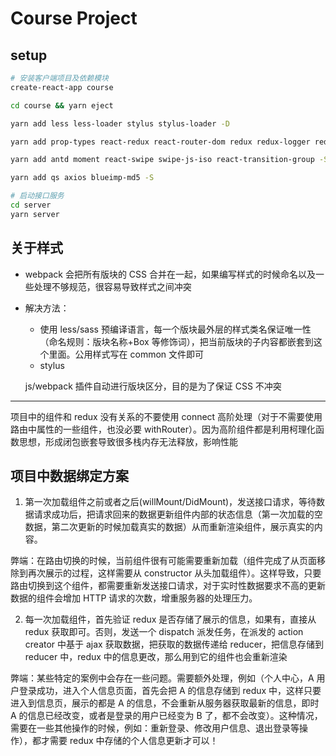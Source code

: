 # Course Project

## setup

```sh
# 安装客户端项目及依赖模块
create-react-app course

cd course && yarn eject

yarn add less less-loader stylus stylus-loader -D

yarn add prop-types react-redux react-router-dom redux redux-logger redux-promise redux-thunk -S

yarn add antd moment react-swipe swipe-js-iso react-transition-group -S

yarn add qs axios blueimp-md5 -S

# 启动接口服务
cd server
yarn server
```

## 关于样式

- webpack 会把所有版块的 CSS 合并在一起，如果编写样式的时候命名以及一些处理不够规范，很容易导致样式之间冲突

- 解决方法：

  - 使用 less/sass 预编译语言，每一个版块最外层的样式类名保证唯一性（命名规则：版块名称+Box 等修饰词），把当前版块的子内容都嵌套到这个里面。公用样式写在 common 文件即可
  - stylus

  js/webpack 插件自动进行版块区分，目的是为了保证 CSS 不冲突

---

项目中的组件和 redux 没有关系的不要使用 connect 高阶处理（对于不需要使用路由中属性的一些组件，也没必要 withRouter）。因为高阶组件都是利用柯理化函数思想，形成闭包嵌套导致很多栈内存无法释放，影响性能

## 项目中数据绑定方案

1. 第一次加载组件之前或者之后(willMount/DidMount)，发送接口请求，等待数据请求成功后，把请求回来的数据更新组件内部的状态信息（第一次加载的空数据，第二次更新的时候加载真实的数据）从而重新渲染组件，展示真实的内容。

弊端：在路由切换的时候，当前组件很有可能需要重新加载（组件完成了从页面移除到再次展示的过程，这样需要从 constructor 从头加载组件）。这样导致，只要路由切换到这个组件，都需要重新发送接口请求，对于实时性数据要求不高的更新数据的组件会增加 HTTP 请求的次数，增重服务器的处理压力。

2. 每一次加载组件，首先验证 redux 是否存储了展示的信息，如果有，直接从 redux 获取即可。否则，发送一个 dispatch 派发任务，在派发的 action creator 中基于 ajax 获取数据，把获取的数据传递给 reducer，把信息存储到 reducer 中，redux 中的信息更改，那么用到它的组件也会重新渲染

弊端：某些特定的案例中会存在一些问题。需要额外处理，例如（个人中心，A 用户登录成功，进入个人信息页面，首先会把 A 的信息存储到 redux 中，这样只要进入到信息页，展示的都是 A 的信息，不会重新从服务器获取最新的信息，即时 A 的信息已经改变，或者是登录的用户已经变为 B 了，都不会改变）。这种情况，需要在一些其他操作的时候，例如：重新登录、修改用户信息、退出登录等操作），都才需要 redux 中存储的个人信息更新才可以！
